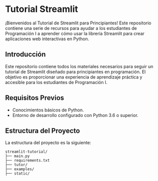 # Tutorial Streamlit

¡Bienvenidos al Tutorial de Streamlit para Principiantes! Este repositorio contiene una serie de recursos para ayudar a los estudiantes de Programación I a aprender cómo usar la librería Streamlit para crear aplicaciones web interactivas en Python.

## Introducción
Este repositorio contiene todos los materiales necesarios para seguir un tutorial de Streamlit diseñado para principiantes en programación. El objetivo es proporcionar una experiencia de aprendizaje práctica y accesible para los estudiantes de Programación I.

## Requisitos Previos
* Conocimientos básicos de Python.
* Entorno de desarrollo configurado con Python 3.6 o superior.

## Estructura del Proyecto
La estructura del proyecto es la siguiente:

```
streamlit-tutorial/
├── main.py
├── requirements.txt
├── tutor/
├── examples/
├── static/
```
